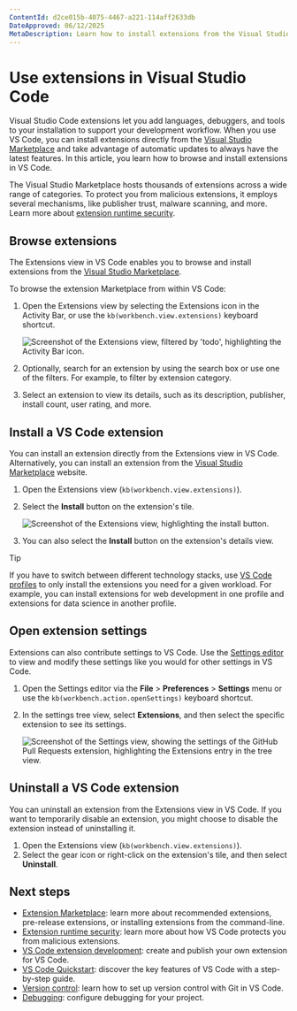 ```yaml
---
ContentId: d2ce015b-4075-4467-a221-114aff2633db
DateApproved: 06/12/2025
MetaDescription: Learn how to install extensions from the Visual Studio Marketplace to add features for your programming language, framework, or development workflow to Visual Studio.
---
```

# Use extensions in Visual Studio Code

Visual Studio Code extensions let you add languages, debuggers, and tools to your installation to support your development workflow. When you use VS Code, you can install extensions directly from the [Visual Studio Marketplace](https://marketplace.visualstudio.com/vscode) and take advantage of automatic updates to always have the latest features. In this article, you learn how to browse and install extensions in VS Code.

The Visual Studio Marketplace hosts thousands of extensions across a wide range of categories. To protect you from malicious extensions, it employs several mechanisms, like publisher trust, malware scanning, and more. Learn more about [extension runtime security](/docs/configure/extensions/extension-runtime-security.md).

## Browse extensions

The Extensions view in VS Code enables you to browse and install extensions from the [Visual Studio Marketplace](https://marketplace.visualstudio.com/vscode).

To browse the extension Marketplace from within VS Code:

1. Open the Extensions view by selecting the Extensions icon in the Activity Bar, or use the `kb(workbench.view.extensions)` keyboard shortcut.

    ![Screenshot of the Extensions view, filtered by 'todo', highlighting the Activity Bar icon.](images/extensions/search-for-todo-extension.png)

1. Optionally, search for an extension by using the search box or use one of the filters. For example, to filter by extension category.

1. Select an extension to view its details, such as its description, publisher, install count, user rating, and more.

## Install a VS Code extension

You can install an extension directly from the Extensions view in VS Code. Alternatively, you can install an extension from the [Visual Studio Marketplace](https://marketplace.visualstudio.com/vscode) website.

1. Open the Extensions view (`kb(workbench.view.extensions)`).
1. Select the **Install** button on the extension's tile.

    ![Screenshot of the Extensions view, highlighting the install button.](images/extensions/todo-extension-install.png)

1. You can also select the **Install** button on the extension's details view.

> [!TIP]
> If you have to switch between different technology stacks, use [VS Code profiles](/docs/configure/profiles.md) to only install the extensions you need for a given workload. For example, you can install extensions for web development in one profile and extensions for data science in another profile.

## Open extension settings

Extensions can also contribute settings to VS Code. Use the [Settings editor](/docs/getstarted/personalize-vscode.md#configure-settings) to view and modify these settings like you would for other settings in VS Code.

1. Open the Settings editor via the **File** > **Preferences** > **Settings** menu or use the `kb(workbench.action.openSettings)` keyboard shortcut.
1. In the settings tree view, select **Extensions**, and then select the specific extension to see its settings.

    ![Screenshot of the Settings view, showing the settings of the GitHub Pull Requests extension, highlighting the Extensions entry in the tree view.](images/extensions/settings-view-extension-settings.png)

## Uninstall a VS Code extension

You can uninstall an extension from the Extensions view in VS Code. If you want to temporarily disable an extension, you might choose to disable the extension instead of uninstalling it.

1. Open the Extensions view (`kb(workbench.view.extensions)`).
1. Select the gear icon or right-click on the extension's tile, and then select **Uninstall**.

## Next steps

* [Extension Marketplace](/docs/configure/extensions/extension-marketplace.md): learn more about recommended extensions, pre-release extensions, or installing extensions from the command-line.
* [Extension runtime security](/docs/configure/extensions/extension-runtime-security.md): learn more about how VS Code protects you from malicious extensions.
* [VS Code extension development](/api/get-started/your-first-extension.md): create and publish your own extension for VS Code.
* [VS Code Quickstart](/docs/getstarted/getting-started.md): discover the key features of VS Code with a step-by-step guide.
* [Version control](/docs/sourcecontrol/overview.md): learn how to set up version control with Git in VS Code.
* [Debugging](/docs/debugtest/debugging.md): configure debugging for your project.
